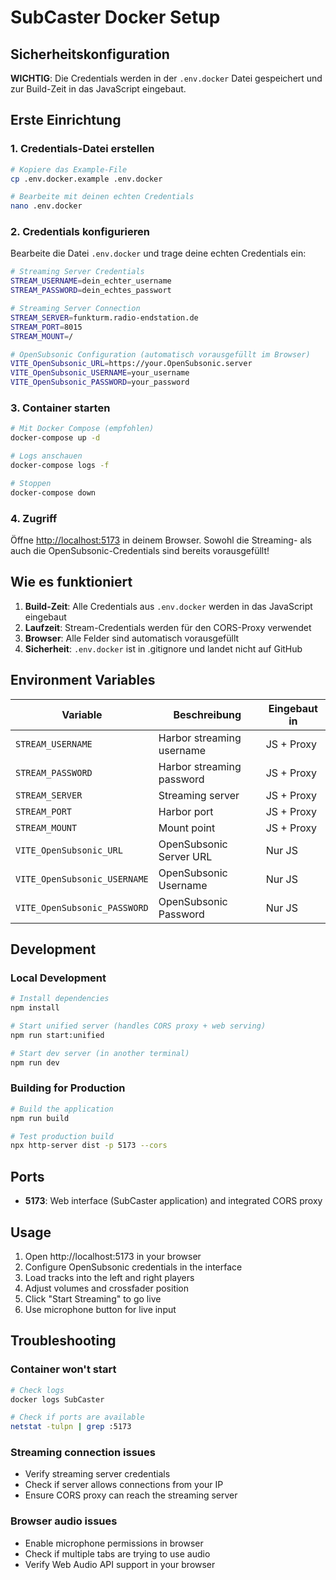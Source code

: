 # SubCaster Docker Setup

## Sicherheitskonfiguration

**WICHTIG**: Die Credentials werden in der `.env.docker` Datei gespeichert und zur Build-Zeit in das JavaScript eingebaut.

## Erste Einrichtung

### 1. Credentials-Datei erstellen

```bash
# Kopiere das Example-File
cp .env.docker.example .env.docker

# Bearbeite mit deinen echten Credentials
nano .env.docker
```

### 2. Credentials konfigurieren

Bearbeite die Datei `.env.docker` und trage deine echten Credentials ein:

```bash
# Streaming Server Credentials
STREAM_USERNAME=dein_echter_username
STREAM_PASSWORD=dein_echtes_passwort

# Streaming Server Connection
STREAM_SERVER=funkturm.radio-endstation.de
STREAM_PORT=8015
STREAM_MOUNT=/

# OpenSubsonic Configuration (automatisch vorausgefüllt im Browser)
VITE_OpenSubsonic_URL=https://your.OpenSubsonic.server
VITE_OpenSubsonic_USERNAME=your_username
VITE_OpenSubsonic_PASSWORD=your_password
```

### 3. Container starten

```bash
# Mit Docker Compose (empfohlen)
docker-compose up -d

# Logs anschauen
docker-compose logs -f

# Stoppen
docker-compose down
```

### 4. Zugriff

Öffne <http://localhost:5173> in deinem Browser. Sowohl die Streaming- als auch die OpenSubsonic-Credentials sind bereits vorausgefüllt!

## Wie es funktioniert

1. **Build-Zeit**: Alle Credentials aus `.env.docker` werden in das JavaScript eingebaut
2. **Laufzeit**: Stream-Credentials werden für den CORS-Proxy verwendet
3. **Browser**: Alle Felder sind automatisch vorausgefüllt
4. **Sicherheit**: `.env.docker` ist in .gitignore und landet nicht auf GitHub

## Environment Variables

| Variable | Beschreibung | Eingebaut in |
|----------|-------------|-------------|
| `STREAM_USERNAME` | Harbor streaming username | JS + Proxy |
| `STREAM_PASSWORD` | Harbor streaming password | JS + Proxy |
| `STREAM_SERVER` | Streaming server | JS + Proxy |
| `STREAM_PORT` | Harbor port | JS + Proxy |
| `STREAM_MOUNT` | Mount point | JS + Proxy |
| `VITE_OpenSubsonic_URL` | OpenSubsonic Server URL | Nur JS |
| `VITE_OpenSubsonic_USERNAME` | OpenSubsonic Username | Nur JS |
| `VITE_OpenSubsonic_PASSWORD` | OpenSubsonic Password | Nur JS |

## Development

### Local Development
```bash
# Install dependencies
npm install

# Start unified server (handles CORS proxy + web serving)
npm run start:unified

# Start dev server (in another terminal)
npm run dev
```

### Building for Production
```bash
# Build the application
npm run build

# Test production build
npx http-server dist -p 5173 --cors
```

## Ports

- **5173**: Web interface (SubCaster application) and integrated CORS proxy

## Usage

1. Open http://localhost:5173 in your browser
2. Configure OpenSubsonic credentials in the interface
3. Load tracks into the left and right players
4. Adjust volumes and crossfader position
5. Click "Start Streaming" to go live
6. Use microphone button for live input

## Troubleshooting

### Container won't start
```bash
# Check logs
docker logs SubCaster

# Check if ports are available
netstat -tulpn | grep :5173
```

### Streaming connection issues
- Verify streaming server credentials
- Check if server allows connections from your IP
- Ensure CORS proxy can reach the streaming server

### Browser audio issues
- Enable microphone permissions in browser
- Check if multiple tabs are trying to use audio
- Verify Web Audio API support in your browser
